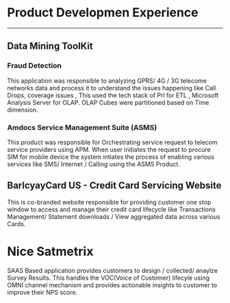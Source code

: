 # Product Developmen Experience
---
## Data Mining ToolKit

### Fraud Detection

This application was responsible to analyzing GPRS/ 4G / 3G telecome networks data and process it to understand the issues happening like Call Drops, coverage issues ,
This used the tech stack of Prl for ETL , Microsoft Analysis Server for OLAP. OLAP Cubes were partitioned based on Time dimension. 

### Amdocs Service Management Suite (ASMS)

This product was responsible for Orchestrating service request to telecom service providers using APM. When user initiates the request to procure SIM for mobile device the system intiates the process of enabling various services like SMS/ Internet / Calling using the ASMS Product. 

## BarlcyayCard US - Credit Card Servicing Website

This is co-branded website responsible for providing customer one stop window to access and manage their credit card lifecycle like Transactions Management/ Statement downloads / View aggregated data across various Cards.

# Nice Satmetrix
SAAS Based application provides customers to design / collected/ anaylze Survey Results. This handles the VOC(Voice of Customer) lifecyle using OMNI channel mechanism and provides actionable insights to customer to improve their NPS score. 
